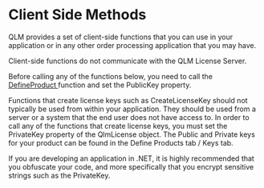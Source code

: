 # Client Side Methods

QLM provides a set of client-side functions that you can use in your application or in any other order processing application that you may have.

Client-side functions do not communicate with the QLM License Server.

Before calling any of the functions below, you need to call the [DefineProduct ](https://soraco.readme.io/reference/defineproduct)function and set the PublicKey property.

Functions that create license keys such as CreateLicenseKey should not typically be used from within your application. They should be used from a server or a system that the end user does not have access to. In order to call any of the functions that create license keys, you must set the PrivateKey property of the QlmLicense object. The Public and Private keys for your product can be found in the Define Products tab / Keys tab.

If you are developing an application in .NET, it is highly recommended that you obfuscate your code, and more specifically that you encrypt sensitive strings such as the PrivateKey.
